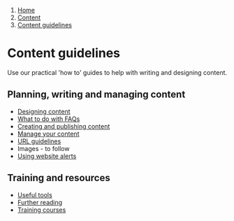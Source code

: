 1. [Home](/docs/core/contents)
2. [Content](/docs/core/content/overview)
3. [Content guidelines](#)

# Content guidelines

Use our practical 'how to' guides to help with writing and designing content.

## Planning, writing and managing content

*   [Designing content](/docs/core/content/designing-content)
*   [What to do with FAQs](/docs/core/content/what-to-do-with-faqs)
*   [Creating and publishing content](/docs/core/content/creating-and-publishing-content)
*   [Manage your content](/docs/core/content/manage-your-content)
*   [URL guidelines](/docs/core/content/url-guidelines) 
*   Images - to follow
*   [Using website alerts](/docs/core/content/using-website-alerts)

## Training and resources

*   [Useful tools](/docs/core/content/useful-tools)
*   [Further reading](/docs/core/content/content-design-further-reading)
*   [Training courses](/docs/core/content/training-courses)

